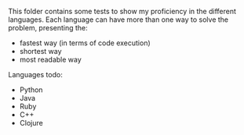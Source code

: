 This folder contains some tests to show my proficiency in the different languages.
Each language can have more than one way to solve the problem, presenting the:
 - fastest way (in terms of code execution)
 - shortest way
 - most readable way

Languages todo:
 - Python
 - Java
 - Ruby
 - C++
 - Clojure

